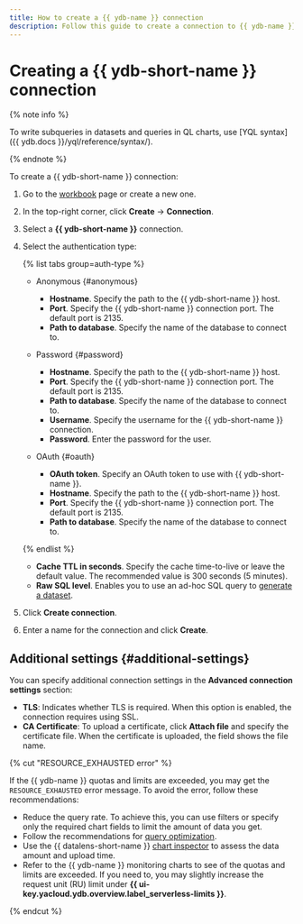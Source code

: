 ```yaml
---
title: How to create a {{ ydb-name }} connection
description: Follow this guide to create a connection to {{ ydb-name }}.
---
```


# Creating a {{ ydb-short-name }} connection

{% note info %}


To write subqueries in datasets and queries in QL charts, use [YQL syntax]({{ ydb.docs }}/yql/reference/syntax/).

{% endnote %}

To create a {{ ydb-short-name }} connection:



1. Go to the [workbook](../../workbooks-collections/index.md) page or create a new one.
1. In the top-right corner, click **Create** → **Connection**.
1. Select a **{{ ydb-short-name }}** connection.
1. Select the authentication type:

   {% list tabs group=auth-type %}

   - Anonymous {#anonymous}

     * **Hostname**. Specify the path to the {{ ydb-short-name }} host.
     * **Port**. Specify the {{ ydb-short-name }} connection port. The default port is 2135.
     * **Path to database**. Specify the name of the database to connect to.

   - Password {#password}

     * **Hostname**. Specify the path to the {{ ydb-short-name }} host.
     * **Port**. Specify the {{ ydb-short-name }} connection port. The default port is 2135.
     * **Path to database**. Specify the name of the database to connect to.
     * **Username**. Specify the username for the {{ ydb-short-name }} connection.
     * **Password**. Enter the password for the user.

   - OAuth {#oauth}

     * **OAuth token**. Specify an OAuth token to use with {{ ydb-short-name }}.
     * **Hostname**. Specify the path to the {{ ydb-short-name }} host.
     * **Port**. Specify the {{ ydb-short-name }} connection port. The default port is 2135.
     * **Path to database**. Specify the name of the database to connect to.

   {% endlist %}

   * **Cache TTL in seconds**. Specify the cache time-to-live or leave the default value. The recommended value is 300 seconds (5 minutes).
   * **Raw SQL level**. Enables you to use an ad-hoc SQL query to [generate a dataset](../../dataset/settings.md#sql-request-in-datatset).

1. Click **Create connection**.
1. Enter a name for the connection and click **Create**.


## Additional settings {#additional-settings}

You can specify additional connection settings in the **Advanced connection settings** section:

* **TLS**: Indicates whether TLS is required. When this option is enabled, the connection requires using SSL.
* **CA Certificate**: To upload a certificate, click **Attach file** and specify the certificate file. When the certificate is uploaded, the field shows the file name.


{% cut "RESOURCE_EXHAUSTED error" %}

If the {{ ydb-name }} quotas and limits are exceeded, you may get the `RESOURCE_EXHAUSTED` error message. To avoid the error, follow these recommendations:

* Reduce the query rate. To achieve this, you can use filters or specify only the required chart fields to limit the amount of data you get.
* Follow the recommendations for [query optimization](../../concepts/optimization_recommendations.md).
* Use the {{ datalens-short-name }} [chart inspector](../../concepts/chart/inspector.md) to assess the data amount and upload time.
* Refer to the {{ ydb-name }} monitoring charts to see of the quotas and limits are exceeded. If you need to, you may slightly increase the request unit (RU) limit under **{{ ui-key.yacloud.ydb.overview.label_serverless-limits }}**.

{% endcut %}
